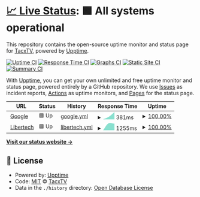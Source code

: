 # [📈 Live Status](https://status.tacxtv.fr): <!--live status--> **🟩 All systems operational**

This repository contains the open-source uptime monitor and status page for [TacxTV](tacxtv.fr), powered by [Upptime](https://github.com/upptime/upptime).

[![Uptime CI](https://github.com/tacxtv/fr.tacxtv.status/workflows/Uptime%20CI/badge.svg)](https://github.com/tacxtv/fr.tacxtv.status/actions?query=workflow%3A%22Uptime+CI%22)
[![Response Time CI](https://github.com/tacxtv/fr.tacxtv.status/workflows/Response%20Time%20CI/badge.svg)](https://github.com/tacxtv/fr.tacxtv.status/actions?query=workflow%3A%22Response+Time+CI%22)
[![Graphs CI](https://github.com/tacxtv/fr.tacxtv.status/workflows/Graphs%20CI/badge.svg)](https://github.com/tacxtv/fr.tacxtv.status/actions?query=workflow%3A%22Graphs+CI%22)
[![Static Site CI](https://github.com/tacxtv/fr.tacxtv.status/workflows/Static%20Site%20CI/badge.svg)](https://github.com/tacxtv/fr.tacxtv.status/actions?query=workflow%3A%22Static+Site+CI%22)
[![Summary CI](https://github.com/tacxtv/fr.tacxtv.status/workflows/Summary%20CI/badge.svg)](https://github.com/tacxtv/fr.tacxtv.status/actions?query=workflow%3A%22Summary+CI%22)

With [Upptime](https://upptime.js.org), you can get your own unlimited and free uptime monitor and status page, powered entirely by a GitHub repository. We use [Issues](https://github.com/tacxtv/fr.tacxtv.status/issues) as incident reports, [Actions](https://github.com/tacxtv/fr.tacxtv.status/actions) as uptime monitors, and [Pages](https://status.tacxtv.fr) for the status page.

<!--start: status pages-->
<!-- This summary is generated by Upptime (https://github.com/upptime/upptime) -->
<!-- Do not edit this manually, your changes will be overwritten -->
<!-- prettier-ignore -->
| URL | Status | History | Response Time | Uptime |
| --- | ------ | ------- | ------------- | ------ |
| <img alt="" src="https://icons.duckduckgo.com/ip3/google.fr.ico" height="13"> [Google](https://google.fr/) | 🟩 Up | [google.yml](https://github.com/tacxtv/fr.tacxtv.status/commits/HEAD/history/google.yml) | <details><summary><img alt="Response time graph" src="./graphs/google/response-time-week.png" height="20"> 381ms</summary><br><a href="https://status.tacxtv.fr/history/google"><img alt="Response time 381" src="https://img.shields.io/endpoint?url=https%3A%2F%2Fraw.githubusercontent.com%2Ftacxtv%2Ffr.tacxtv.status%2FHEAD%2Fapi%2Fgoogle%2Fresponse-time.json"></a><br><a href="https://status.tacxtv.fr/history/google"><img alt="24-hour response time 687" src="https://img.shields.io/endpoint?url=https%3A%2F%2Fraw.githubusercontent.com%2Ftacxtv%2Ffr.tacxtv.status%2FHEAD%2Fapi%2Fgoogle%2Fresponse-time-day.json"></a><br><a href="https://status.tacxtv.fr/history/google"><img alt="7-day response time 381" src="https://img.shields.io/endpoint?url=https%3A%2F%2Fraw.githubusercontent.com%2Ftacxtv%2Ffr.tacxtv.status%2FHEAD%2Fapi%2Fgoogle%2Fresponse-time-week.json"></a><br><a href="https://status.tacxtv.fr/history/google"><img alt="30-day response time 381" src="https://img.shields.io/endpoint?url=https%3A%2F%2Fraw.githubusercontent.com%2Ftacxtv%2Ffr.tacxtv.status%2FHEAD%2Fapi%2Fgoogle%2Fresponse-time-month.json"></a><br><a href="https://status.tacxtv.fr/history/google"><img alt="1-year response time 381" src="https://img.shields.io/endpoint?url=https%3A%2F%2Fraw.githubusercontent.com%2Ftacxtv%2Ffr.tacxtv.status%2FHEAD%2Fapi%2Fgoogle%2Fresponse-time-year.json"></a></details> | <details><summary><a href="https://status.tacxtv.fr/history/google">100.00%</a></summary><a href="https://status.tacxtv.fr/history/google"><img alt="All-time uptime 100.00%" src="https://img.shields.io/endpoint?url=https%3A%2F%2Fraw.githubusercontent.com%2Ftacxtv%2Ffr.tacxtv.status%2FHEAD%2Fapi%2Fgoogle%2Fuptime.json"></a><br><a href="https://status.tacxtv.fr/history/google"><img alt="24-hour uptime 100.00%" src="https://img.shields.io/endpoint?url=https%3A%2F%2Fraw.githubusercontent.com%2Ftacxtv%2Ffr.tacxtv.status%2FHEAD%2Fapi%2Fgoogle%2Fuptime-day.json"></a><br><a href="https://status.tacxtv.fr/history/google"><img alt="7-day uptime 100.00%" src="https://img.shields.io/endpoint?url=https%3A%2F%2Fraw.githubusercontent.com%2Ftacxtv%2Ffr.tacxtv.status%2FHEAD%2Fapi%2Fgoogle%2Fuptime-week.json"></a><br><a href="https://status.tacxtv.fr/history/google"><img alt="30-day uptime 100.00%" src="https://img.shields.io/endpoint?url=https%3A%2F%2Fraw.githubusercontent.com%2Ftacxtv%2Ffr.tacxtv.status%2FHEAD%2Fapi%2Fgoogle%2Fuptime-month.json"></a><br><a href="https://status.tacxtv.fr/history/google"><img alt="1-year uptime 100.00%" src="https://img.shields.io/endpoint?url=https%3A%2F%2Fraw.githubusercontent.com%2Ftacxtv%2Ffr.tacxtv.status%2FHEAD%2Fapi%2Fgoogle%2Fuptime-year.json"></a></details>
| <img alt="" src="https://icons.duckduckgo.com/ip3/libertech.fr.ico" height="13"> [Libertech](http://libertech.fr) | 🟩 Up | [libertech.yml](https://github.com/tacxtv/fr.tacxtv.status/commits/HEAD/history/libertech.yml) | <details><summary><img alt="Response time graph" src="./graphs/libertech/response-time-week.png" height="20"> 1255ms</summary><br><a href="https://status.tacxtv.fr/history/libertech"><img alt="Response time 1255" src="https://img.shields.io/endpoint?url=https%3A%2F%2Fraw.githubusercontent.com%2Ftacxtv%2Ffr.tacxtv.status%2FHEAD%2Fapi%2Flibertech%2Fresponse-time.json"></a><br><a href="https://status.tacxtv.fr/history/libertech"><img alt="24-hour response time 1607" src="https://img.shields.io/endpoint?url=https%3A%2F%2Fraw.githubusercontent.com%2Ftacxtv%2Ffr.tacxtv.status%2FHEAD%2Fapi%2Flibertech%2Fresponse-time-day.json"></a><br><a href="https://status.tacxtv.fr/history/libertech"><img alt="7-day response time 1255" src="https://img.shields.io/endpoint?url=https%3A%2F%2Fraw.githubusercontent.com%2Ftacxtv%2Ffr.tacxtv.status%2FHEAD%2Fapi%2Flibertech%2Fresponse-time-week.json"></a><br><a href="https://status.tacxtv.fr/history/libertech"><img alt="30-day response time 1255" src="https://img.shields.io/endpoint?url=https%3A%2F%2Fraw.githubusercontent.com%2Ftacxtv%2Ffr.tacxtv.status%2FHEAD%2Fapi%2Flibertech%2Fresponse-time-month.json"></a><br><a href="https://status.tacxtv.fr/history/libertech"><img alt="1-year response time 1255" src="https://img.shields.io/endpoint?url=https%3A%2F%2Fraw.githubusercontent.com%2Ftacxtv%2Ffr.tacxtv.status%2FHEAD%2Fapi%2Flibertech%2Fresponse-time-year.json"></a></details> | <details><summary><a href="https://status.tacxtv.fr/history/libertech">100.00%</a></summary><a href="https://status.tacxtv.fr/history/libertech"><img alt="All-time uptime 100.00%" src="https://img.shields.io/endpoint?url=https%3A%2F%2Fraw.githubusercontent.com%2Ftacxtv%2Ffr.tacxtv.status%2FHEAD%2Fapi%2Flibertech%2Fuptime.json"></a><br><a href="https://status.tacxtv.fr/history/libertech"><img alt="24-hour uptime 100.00%" src="https://img.shields.io/endpoint?url=https%3A%2F%2Fraw.githubusercontent.com%2Ftacxtv%2Ffr.tacxtv.status%2FHEAD%2Fapi%2Flibertech%2Fuptime-day.json"></a><br><a href="https://status.tacxtv.fr/history/libertech"><img alt="7-day uptime 100.00%" src="https://img.shields.io/endpoint?url=https%3A%2F%2Fraw.githubusercontent.com%2Ftacxtv%2Ffr.tacxtv.status%2FHEAD%2Fapi%2Flibertech%2Fuptime-week.json"></a><br><a href="https://status.tacxtv.fr/history/libertech"><img alt="30-day uptime 100.00%" src="https://img.shields.io/endpoint?url=https%3A%2F%2Fraw.githubusercontent.com%2Ftacxtv%2Ffr.tacxtv.status%2FHEAD%2Fapi%2Flibertech%2Fuptime-month.json"></a><br><a href="https://status.tacxtv.fr/history/libertech"><img alt="1-year uptime 100.00%" src="https://img.shields.io/endpoint?url=https%3A%2F%2Fraw.githubusercontent.com%2Ftacxtv%2Ffr.tacxtv.status%2FHEAD%2Fapi%2Flibertech%2Fuptime-year.json"></a></details>

<!--end: status pages-->

[**Visit our status website →**](https://status.tacxtv.fr)

## 📄 License

- Powered by: [Upptime](https://github.com/upptime/upptime)
- Code: [MIT](./LICENSE) © [TacxTV](tacxtv.fr)
- Data in the `./history` directory: [Open Database License](https://opendatacommons.org/licenses/odbl/1-0/)
